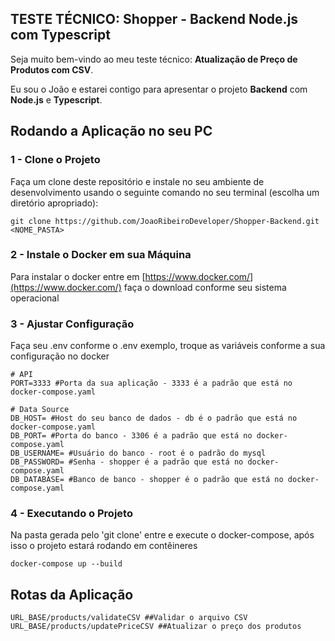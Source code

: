 ## TESTE TÉCNICO: Shopper - Backend Node.js com Typescript

Seja muito bem-vindo ao meu teste técnico: **Atualização de Preço de Produtos com CSV**.

Eu sou o João e estarei contigo para apresentar o projeto **Backend** com **Node.js** e **Typescript**.

## Rodando a Aplicação no seu PC

### 1 - Clone o Projeto

Faça um clone deste repositório e instale no seu ambiente de desenvolvimento usando o seguinte comando no seu terminal (escolha um diretório apropriado):

```shell
git clone https://github.com/JoaoRibeiroDeveloper/Shopper-Backend.git <NOME_PASTA>
```

### 2 - Instale o Docker em sua Máquina

Para instalar o docker entre em [https://www.docker.com/](https://www.docker.com/) faça o download conforme seu sistema operacional

### 3 - Ajustar Configuração

Faça seu .env conforme o .env exemplo, troque as variáveis conforme a sua configuração no docker

```shell
# API
PORT=3333 #Porta da sua aplicação - 3333 é a padrão que está no docker-compose.yaml

# Data Source
DB_HOST= #Host do seu banco de dados - db é o padrão que está no docker-compose.yaml
DB_PORT= #Porta do banco - 3306 é a padrão que está no docker-compose.yaml
DB_USERNAME= #Usuário do banco - root é o padrão do mysql
DB_PASSWORD= #Senha - shopper é a padrão que está no docker-compose.yaml
DB_DATABASE= #Banco de banco - shopper é o padrão que está no docker-compose.yaml
```

### 4 - Executando o Projeto

Na pasta gerada pelo 'git clone' entre e execute o docker-compose, após isso o projeto estará rodando em contêineres

```shell
docker-compose up --build
```

## Rotas da Aplicação

```shell
URL_BASE/products/validateCSV ##Validar o arquivo CSV
URL_BASE/products/updatePriceCSV ##Atualizar o preço dos produtos
```

